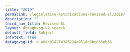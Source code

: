 ```yaml
---
title: "2019"
permalink: /legislative-notifications/revised-sl/2019/
description: ""
third_nav_title: Revised SL
layout: datagovsg-v2-search
default_field: Subject
infotext: true
datagovsg-id: d_a0dc9142f4385234e9518d0bcd55eb36
---
```

